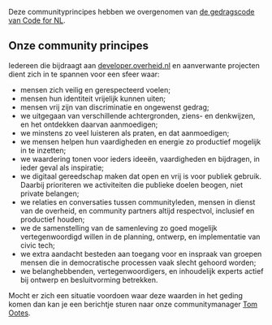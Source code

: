Deze communityprincipes hebben we overgenomen van [de gedragscode van Code for NL](https://github.com/codefornl/gedragscode/blob/master/gedragscode_code_for_nl.md).

## Onze community principes

Iedereen die bijdraagt aan [developer.overheid.nl](https://developer.overheid.nl) en aanverwante projecten dient zich in te spannen voor een sfeer waar:

- mensen zich veilig en gerespecteerd voelen;
- mensen hun identiteit vrijelijk kunnen uiten;
- mensen vrij zijn van discriminatie en ongewenst gedrag;
- we uitgegaan van verschillende achtergronden, ziens- en denkwijzen, en het ontdekken daarvan aanmoedigen;
- we minstens zo veel luisteren als praten, en dat aanmoedigen;
- we mensen helpen hun vaardigheden en energie zo productief mogelijk in te inzetten;
- we waardering tonen voor ieders ideeën, vaardigheden en bijdragen, in ieder geval als inspiratie;
- we digitaal gereedschap maken dat open en vrij is voor publiek gebruik. Daarbij prioriteren we activiteiten die publieke doelen beogen, niet private belangen;
- we relaties en conversaties tussen communityleden, mensen in dienst van de overheid, en community partners altijd respectvol, inclusief en productief houden;
- we de samenstelling van de samenleving zo goed mogelijk vertegenwoordigd willen in de planning, ontwerp, en implementatie van civic tech;
- we extra aandacht besteden aan toegang voor en inspraak van groepen mensen die in democratische processen vaak slecht gehoord worden;
- we belanghebbenden, vertegenwoordigers, en inhoudelijk experts actief bij ontwerp en besluitvorming betrekken.

Mocht er zich een situatie voordoen waar deze waarden in het geding komen dan kan je een berichtje sturen naar onze communitymanager [Tom Ootes](https://codefornl.slack.com/archives/D010ZM2DNNR).